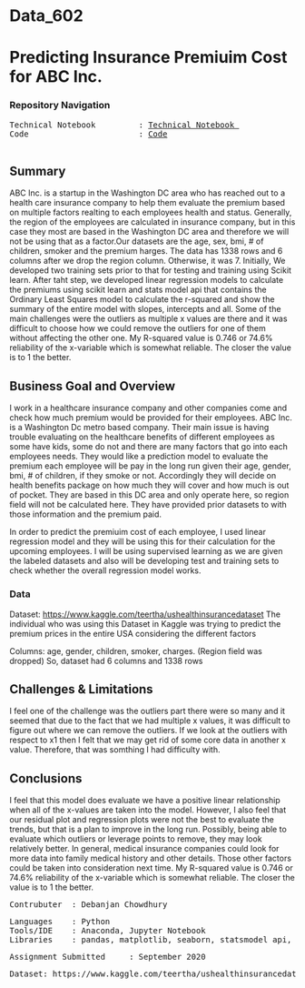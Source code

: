 # Data_602

# Predicting Insurance Premiuim Cost for ABC Inc.

### Repository Navigation
<pre>
Technical Notebook         : <a href=https://github.com/Debanjan-C/Data_602/blob/master/Technical_Notebook.ipynb>Technical Notebook </a>
Code                       : <a href=https://github.com/Debanjan-C/Data_602/blob/master/Code.ipynb>Code</a>

</pre>

## Summary
ABC Inc. is a startup in the Washington DC area who has reached out to a health care insurance company to help them evaluate the premium based on multiple factors realting to each employees health and status. Generally, the region of the employees are calculated in insurance company, but in this case they most are based in the Washington DC area and therefore we will not be using that as a factor.Our datasets are the age, sex, bmi, # of children, smoker and the premium harges. The data has 1338 rows and 6 columns after we drop the region column. Otherwise, it was 7. Initially, We developed two training sets prior to that for testing and training using Scikit learn. After taht step, we developed linear regression models to calculate the premiums using scikit learn and stats model api that contains the Ordinary Least Squares model to calculate the r-squared and show the summary of the entire model with slopes, intercepts and all. Some of the main challenges were the outliers as multiple x values are there and it was difficult to choose how we could remove the outliers for one of them without affecting the other one. My R-squared value is 0.746 or 74.6% reliability of the x-variable which is somewhat reliable. The closer the value is to 1 the better.

## Business Goal and Overview
I work in a healthcare insurance company and other companies come and check how much premium would be provided for their employees. ABC Inc. is a Washington Dc metro based company. Their main issue is having trouble evaluating on the healthcare benefits of different employees as some have kids, some do not and there are many factors that go into each employees needs. They would like a prediction model to evaluate the premium each employee will be pay in the long run given their age, gender, bmi, # of children, if they smoke or not. Accordingly they will decide on health benefits package on how much they will cover and how much is out of pocket. They are based in this DC area and only operate here, so region field will not be calculated here. They have provided prior datasets to with those information and the premium paid.

In order to predict the premiuim cost of each employee, I used linear regression model and they will be using this for their calculation for the upcoming employees. I will be using supervised learning as we are given the labeled datasets and also will be developing test and training sets to check whether the overall regression model works. 

### Data
Dataset: https://www.kaggle.com/teertha/ushealthinsurancedataset
The individual who was using this Dataset in Kaggle was trying to predict the premium prices in the entire USA considering the different factors 

Columns: age, gender, children, smoker, charges. (Region field was dropped) So, dataset had 6 columns and 1338 rows

## Challenges & Limitations
I feel one of the challenge was the outliers part there were so many and it seemed that due to the fact that we had multiple x values, it was difficult to figure out where we can remove the outliers. If we look at the outliers with respect to x1 then I felt that we may get rid of some core data in another x value. Therefore, that was somthing I had difficulty with.

##  Conclusions
I feel that this model does evaluate we have a positive linear relationship when all of the x-values are taken into the model. However, I also feel that our residual plot and regression plots were not the best to evaluate the trends, but that is a plan to improve in the long run. Possibly, being able to evaluate which outliers or leverage points to remove, they may look relatively better. In general, medical insurance companies could look for more data into family medical history and other details. Those other factors could be taken into consideration next time. My R-squared value is 0.746 or 74.6% reliability of the x-variable which is somewhat reliable. The closer the value is to 1 the better.

<pre>
Contrubuter  : Debanjan Chowdhury
</pre>

<pre>
Languages    : Python
Tools/IDE    : Anaconda, Jupyter Notebook
Libraries    : pandas, matplotlib, seaborn, statsmodel api, scikit learn
</pre>

<pre>
Assignment Submitted     : September 2020
</pre>

<pre>
Dataset: https://www.kaggle.com/teertha/ushealthinsurancedataset

</pre>
